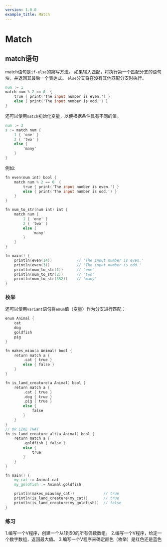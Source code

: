 ```yaml
---
version: 1.0.0
example_title: Match
---
```


# Match

## match语句

match语句是`if-else`的简写方法。
如果输入匹配，将执行第一个匹配分支的语句块，并返回其最后一个表达式。
`else`分支将在没有其他匹配分支时执行。

```v
num := 1
match num % 2 == 0  {
    true { print('The input number is even.') }
    else { print('The input number is odd.') }
}
```

还可以使用`match`初始化变量，以便根据条件具有不同的值。

```v
num := 3
s := match num {
    1 { 'one' }
    2 { 'two' }
    else {
        'many'
    }
}
```

例如:

```v
fn even(num int) bool {
    match num % 2 == 0  {
        true { print('The input number is even.') }
        else { print('The input number is odd.') }
    }
}

fn num_to_str(num int) int {
    match num {
        1 { 'one' }
        2 { 'two' }
        else {
            'many'
        }
    }
}

fn main() {
    println(even(14))           // 'The input number is even.'
    println(even(3))            // 'The input number is odd.'
    println(num_to_str(1))      // 'one'
    println(num_to_str(2))      // 'two'
    println(num_to_str(352))    // 'many'
}
```

### 枚举

还可以使用`variant`语句将`enum`值（变量）作为分支进行匹配：

```v
enum Animal {
    cat
    dog
    goldfish
    pig
}

fn makes_miau(a Animal) bool {
    return match a {
        .cat { true }
        else { false }
    }
}

fn is_land_creature(a Animal) bool {
    return match a {
        .cat { true }
        .dog { true }
        .pig { true }
        else {
            false
        }
    }
}
// OR LIKE THAT
fn is_land_creature_alt(a Animal) bool {
    return match a {
        .goldfish { false }
        else {
            true
        }
    }
}

fn main() {
    my_cat := Animal.cat
    my_goldfish := Animal.goldfish

    println(makes_miau(my_cat))             // true
    println(is_land_creature(my_cat))       // true
    println(is_land_creature(my_goldfish))  // false
}
```
### 练习

1.编写一个V程序，创建一个从1到50的所有偶数数组。
2.编写一个V程序，给定一个数字数组，返回最大值。
3.编写一个V程序来确定颜色（枚举）是红色还是蓝色
